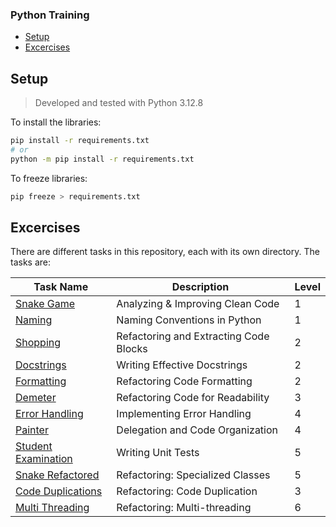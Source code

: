 ### Python Training 

- [Setup](#setup)
- [Excercises](#excercises)


## Setup
> Developed and tested with Python 3.12.8

To install the libraries:
```bash
pip install -r requirements.txt
# or 
python -m pip install -r requirements.txt
```

To freeze libraries:
```bash
pip freeze > requirements.txt
```

## Excercises

There are different tasks in this repository, each with its own directory. The tasks are:  
  
| Task Name | Description | Level |
|---|---|---|
| [Snake Game](./src/01_introduction/README.md) | Analyzing & Improving Clean Code | 1 |
| [Naming](./src/02_naming/README.md) | Naming Conventions in Python | 1 |
| [Shopping](./src/03_codeblocks/README.md) | Refactoring and Extracting Code Blocks | 2 |
| [Docstrings](./src/04_comments/README.md) | Writing Effective Docstrings | 2 |
| [Formatting](./src/05_formatting/README.md) | Refactoring Code Formatting | 2 |
| [Demeter](./src/06_demeter/README.md) | Refactoring Code for Readability | 3 |
| [Error Handling](./src/07_error_handling/README.md) | Implementing Error Handling | 4 |
| [Painter](./src/08_delegation/README.md) | Delegation and Code Organization | 4 |
| [Student Examination](./src/09_testing/README.md) | Writing Unit Tests | 5 |
| [Snake Refactored](./src/10_classes/README.md) | Refactoring: Specialized Classes | 5 |
| [Code Duplications](./src/12_duplication/README.md) | Refactoring: Code Duplication | 3 |
| [Multi Threading](./src/13_multithreading/README.md) | Refactoring: Multi-threading | 6 |